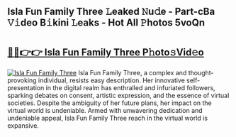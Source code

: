 ## Isla Fun Family Three 𝙻eaked 𝙽u𝚍e - Part-cBa 𝚅𝚒deo B𝚒kini 𝙻eaks - Hot All 𝙿hotos 5voQn

# <h2><a href="http://ld439ga.urlbe.top/?page=Isla+Fun+Family+Three">🔗🔗👉👉 Isla Fun Family Three P𝚑oto𝚜Vid𝚎o</a></h2>

[![Isla Fun Family Three](https://i.imgur.com/eBuTRDB.gif)](http://ld439ga.urlbe.top/?page=Isla+Fun+Family+Three)
Isla Fun Family Three, a complex and thought-provoking individual, resists easy description. Her innovative self-presentation in the digital realm has enthralled and infuriated followers, sparking debates on consent, artistic expression, and the essence of virtual societies. Despite the ambiguity of her future plans, her impact on the virtual world is undeniable. Armed with unwavering dedication and undeniable appeal, Isla Fun Family Three reach in the virtual world is expansive.

